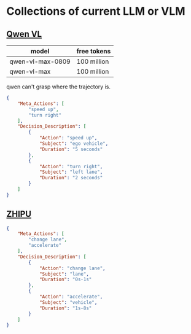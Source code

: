 # Collections of current LLM or VLM

## [Qwen VL](https://github.com/JohnZhan2023/DataGen.git)

| model | free tokens |
|--------|--------|
| qwen-vl-max-0809| 100 million |
| qwen-vl-max | 100 million |

qwen can't grasp where the trajectory is.
```json
{
    "Meta_Actions": [
        "speed up",
        "turn right"
    ],
    "Decision_Description": [
        {
            "Action": "speed up",
            "Subject": "ego vehicle",
            "Duration": "5 seconds"
        },
        {
            "Action": "turn right",
            "Subject": "left lane",
            "Duration": "2 seconds"
        }
    ]
}
```

## [ZHIPU](https://www.zhipuai.cn/)
```json
{
    "Meta_Actions": [
        "change lane",
        "accelerate"
    ],
    "Decision_Description": [
        {
            "Action": "change lane",
            "Subject": "lane",
            "Duration": "0s-1s"
        },
        {
            "Action": "accelerate",
            "Subject": "vehicle",
            "Duration": "1s-8s"
        }
    ]
}
```